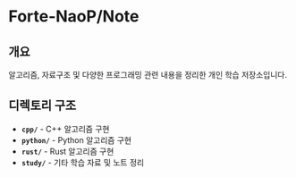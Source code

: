 # Forte-NaoP/Note

## 개요

알고리즘, 자료구조 및 다양한 프로그래밍 관련 내용을 정리한 개인 학습 저장소입니다.

## 디렉토리 구조

- **`cpp/`** - C++ 알고리즘 구현 
- **`python/`** - Python 알고리즘 구현
- **`rust/`** - Rust 알고리즘 구현
- **`study/`** - 기타 학습 자료 및 노트 정리


